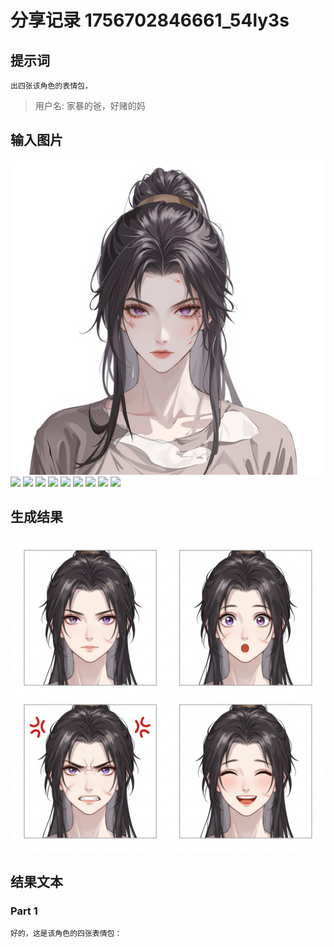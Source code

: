 # 分享记录 1756702846661_54ly3s

## 提示词

```
出四张该角色的表情包，
```

> 用户名: 家暴的爸，好赌的妈

## 输入图片

![](./inputs/character_0.png)
![](./inputs/character_1.png)
![](./inputs/character_2.png)
![](./inputs/character_3.png)
![](./inputs/character_4.png)
![](./inputs/character_5.png)
![](./inputs/character_6.png)
![](./inputs/character_7.png)
![](./inputs/character_8.png)
![](./inputs/character_9.png)

## 生成结果

![](./outputs/result_part_1.png)

## 结果文本

### Part 1

```
好的，这是该角色的四张表情包：


```
